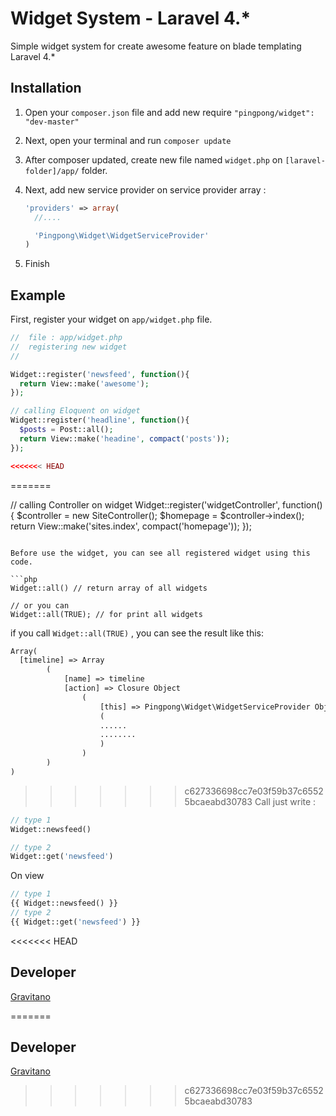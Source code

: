 Widget System - Laravel 4.*
======

Simple widget system for create awesome feature on blade templating Laravel 4.*

Installation
------------

1. Open your `composer.json` file and add new require `"pingpong/widget": "dev-master"`
2. Next, open your terminal and run `composer update`
3. After composer updated, create new file named `widget.php` on `[laravel-folder]/app/` folder.
4. Next, add new service provider on service provider array :
  
    ```php
    'providers' => array(
      //....

      'Pingpong\Widget\WidgetServiceProvider'
    )
    ```
    
5. Finish

Example
-------
First, register your widget on `app/widget.php` file.

  ```php
  //  file : app/widget.php
  //  registering new widget
  //
  
  Widget::register('newsfeed', function(){
    return View::make('awesome');
  });
  
  // calling Eloquent on widget
  Widget::register('headline', function(){
    $posts = Post::all();
    return View::make('headine', compact('posts'));
  });
  
<<<<<<< HEAD
  ```
  
=======
  
  // calling Controller on widget
  Widget::register('widgetController', function(){
    $controller = new SiteController();
    $homepage = $controller->index();
    return View::make('sites.index', compact('homepage'));
  });
  ```
  
Before use the widget, you can see all registered widget using this code.

```php
  Widget::all() // return array of all widgets
  
  // or you can 
  Widget::all(TRUE); // for print all widgets 
```

if you call `Widget::all(TRUE)` , you can see the result like this:

```html
Array(
  [timeline] => Array
        (
            [name] => timeline
            [action] => Closure Object
                (
                    [this] => Pingpong\Widget\WidgetServiceProvider Object
                    (
                    ......
                    ........
                    )
                )
        )
)
```
  
  
>>>>>>> c627336698cc7e03f59b37c65525bcaeabd30783
Call just write :
  
  ```php
  // type 1
  Widget::newsfeed()
  
  // type 2
  Widget::get('newsfeed')
  ```
  
On view
  
  ```php
  // type 1
  {{ Widget::newsfeed() }}
  // type 2
  {{ Widget::get('newsfeed') }}
  ```
<<<<<<< HEAD
  
Developer
--------
[Gravitano](https://github.com/gravitano)

=======

Developer
--------
[Gravitano](https://github.com/gravitano)
>>>>>>> c627336698cc7e03f59b37c65525bcaeabd30783
